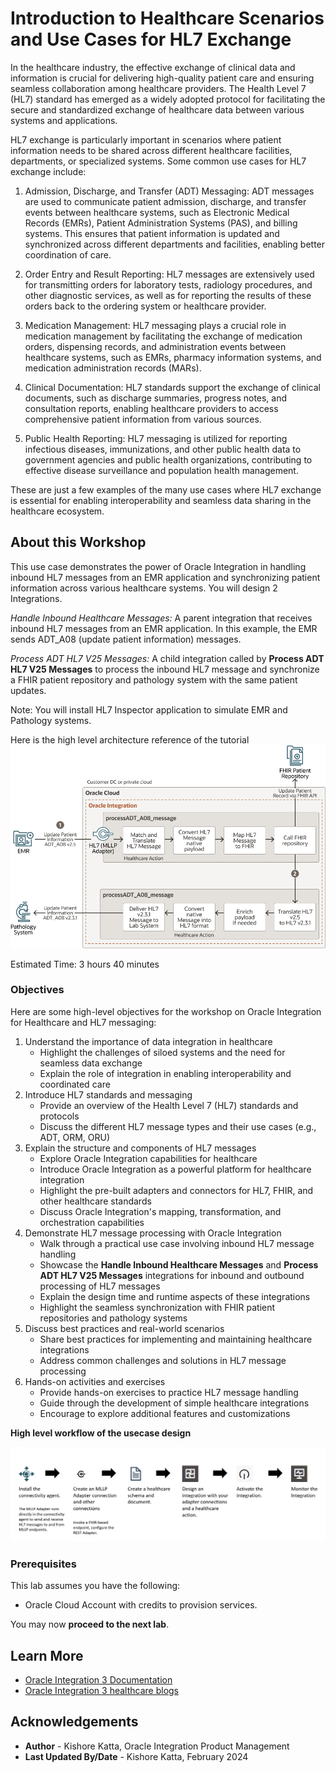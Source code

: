 # Introduction to Healthcare Scenarios and Use Cases for HL7 Exchange

In the healthcare industry, the effective exchange of clinical data and information is crucial for delivering high-quality patient care and ensuring seamless collaboration among healthcare providers. The Health Level 7 (HL7) standard has emerged as a widely adopted protocol for facilitating the secure and standardized exchange of healthcare data between various systems and applications.

HL7 exchange is particularly important in scenarios where patient information needs to be shared across different healthcare facilities, departments, or specialized systems. Some common use cases for HL7 exchange include:

1.  Admission, Discharge, and Transfer (ADT) Messaging: ADT messages are used to communicate patient admission, discharge, and transfer events between healthcare systems, such as Electronic Medical Records (EMRs), Patient Administration Systems (PAS), and billing systems. This ensures that patient information is updated and synchronized across different departments and facilities, enabling better coordination of care.

2.  Order Entry and Result Reporting: HL7 messages are extensively used for transmitting orders for laboratory tests, radiology procedures, and other diagnostic services, as well as for reporting the results of these orders back to the ordering system or healthcare provider.

3.  Medication Management: HL7 messaging plays a crucial role in medication management by facilitating the exchange of medication orders, dispensing records, and administration events between healthcare systems, such as EMRs, pharmacy information systems, and medication administration records (MARs).

4.  Clinical Documentation: HL7 standards support the exchange of clinical documents, such as discharge summaries, progress notes, and consultation reports, enabling healthcare providers to access comprehensive patient information from various sources.

5.  Public Health Reporting: HL7 messaging is utilized for reporting infectious diseases, immunizations, and other public health data to government agencies and public health organizations, contributing to effective disease surveillance and population health management.

These are just a few examples of the many use cases where HL7 exchange is essential for enabling interoperability and seamless data sharing in the healthcare ecosystem.

## About this Workshop

This use case demonstrates the power of Oracle Integration in handling inbound HL7 messages from an EMR application and synchronizing patient information across various healthcare systems. You will design 2 Integrations.

*Handle Inbound Healthcare Messages:* A parent integration that receives inbound HL7 messages from an EMR application. In this example, the EMR sends ADT_A08 (update patient information) messages.

*Process ADT HL7 V25 Messages:* A child integration called by **Process ADT HL7 V25 Messages** to process the inbound HL7 message and synchronize a FHIR patient repository and pathology system with the same patient updates.

Note: You will install HL7 Inspector application to simulate EMR and Pathology systems.

Here is the high level architecture reference of the tutorial
![Usecase Architecture](images/uc1.png)

Estimated Time: 3 hours 40 minutes

### Objectives

Here are some high-level objectives for the workshop on Oracle Integration for Healthcare and HL7 messaging:

1.  Understand the importance of data integration in healthcare
    - Highlight the challenges of siloed systems and the need for seamless data exchange
    - Explain the role of integration in enabling interoperability and coordinated care
2.  Introduce HL7 standards and messaging
    - Provide an overview of the Health Level 7 (HL7) standards and protocols
    - Discuss the different HL7 message types and their use cases (e.g., ADT, ORM, ORU)
3.  Explain the structure and components of HL7 messages
    - Explore Oracle Integration capabilities for healthcare
    - Introduce Oracle Integration as a powerful platform for healthcare integration
    - Highlight the pre-built adapters and connectors for HL7, FHIR, and other healthcare standards
    - Discuss Oracle Integration's mapping, transformation, and orchestration capabilities
4.  Demonstrate HL7 message processing with Oracle Integration
    - Walk through a practical use case involving inbound HL7 message handling
    - Showcase the **Handle Inbound Healthcare Messages** and **Process ADT HL7 V25 Messages** integrations for inbound and outbound processing of HL7 messages
    - Explain the design time and runtime aspects of these integrations
    - Highlight the seamless synchronization with FHIR patient repositories and pathology systems
5.  Discuss best practices and real-world scenarios
    - Share best practices for implementing and maintaining healthcare integrations
    - Address common challenges and solutions in HL7 message processing
6.  Hands-on activities and exercises
    - Provide hands-on exercises to practice HL7 message handling
    - Guide through the development of simple healthcare integrations
    - Encourage to explore additional features and customizations

**High level workflow of the usecase design**

![Usecase Workflow](images/uc-highlevel-workflow.png)

### Prerequisites

This lab assumes you have the following:
* Oracle Cloud Account with credits to provision services.

You may now **proceed to the next lab**.

## Learn More

* [Oracle Integration 3 Documentation](https://docs.oracle.com/en/cloud/paas/application-integration/integration-healthcare/introduction-healthcare.html)
* [Oracle Integration 3 healthcare blogs](https://blogs.oracle.com/integration/post/oracle-integration-for-healthcare)

## Acknowledgements
* **Author** - Kishore Katta, Oracle Integration Product Management
* **Last Updated By/Date** - Kishore Katta, February 2024
